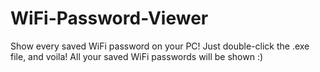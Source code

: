 # WiFi-Password-Viewer
Show every saved WiFi password on your PC! Just double-click the .exe file, and voila! All your saved WiFi passwords will be shown :)
